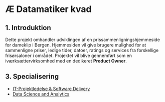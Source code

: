 # Æ Datamatiker kvad

## 1. Introduktion
Dette projekt omhandler udviklingen af en prissammenligningshjemmeside for dameklip i Bergen. Hjemmesiden vil give brugere mulighed for at sammenligne priser, ledige tider, datoer, ratings og services fra forskellige frisørsaloner i området. Projektet vil blive gennemført som en iværksættervirksomhed med en dedikeret **Product Owner**.


## 3. Specialisering
- [IT-Projektledelse & Software Delivery](blog/pl.md)
- [Data Science and Analytics](blog/dsa.md)

